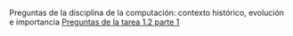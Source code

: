 Preguntas de la disciplina de la computación: contexto histórico, evolución e importancia
[Preguntas de la tarea 1.2 parte 1](https://i.postimg.cc/wBRDTCVx/Whats-App-Image-2023-08-27-at-6-17-24-PM-8.jpg)

